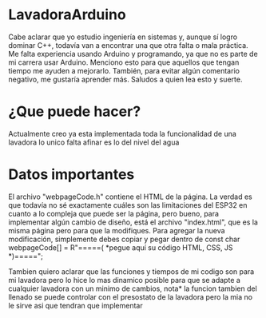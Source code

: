 # LavadoraArduino
Cabe aclarar que yo estudio ingeniería en sistemas y, aunque sí logro dominar C++, todavía van a encontrar una que otra falta o mala práctica. Me falta experiencia usando Arduino y programando, ya que no es parte de mi carrera usar Arduino. Menciono esto para que aquellos que tengan tiempo me ayuden a mejorarlo. También, para evitar algún comentario negativo, me gustaría aprender más. Saludos a quien lea esto y suerte.

# ¿Que puede hacer?
Actualmente creo ya esta implementada toda la funcionalidad de una lavadora lo unico falta afinar es lo del nivel del agua
# Datos importantes
El archivo "webpageCode.h" contiene el HTML de la página. La verdad es que todavía no sé exactamente cuáles son las limitaciones del ESP32 en cuanto a lo compleja que puede ser la página, pero bueno, para implementar algún cambio de diseño, está el archivo "index.html", que es la misma página pero para que la modifiques. Para agregar la nueva modificación, simplemente debes copiar y pegar dentro de const char webpageCode[] = R"=====( *pegue aquí su código HTML, CSS, JS *)=====";

Tambien quiero aclarar que las funciones y tiempos de mi codigo son para mi lavadora pero lo hice lo mas dinamico posible para que se adapte a cualquier lavadora con un minimo de cambios, nota* la funcion tambien del llenado se puede controlar con el presostato de la lavadora pero la mia no le sirve asi que tendran que implementar

